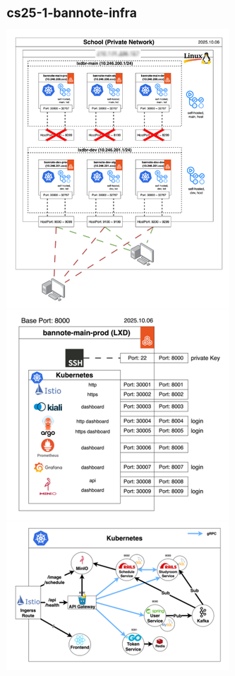 # cs25-1-bannote-infra

![image1](docs/archive/2025-10-06/lxd-architecture.png)
![image2](docs/archive/2025-10-06/k8s-architecture.png)
![image3](docs/archive/2025-10-06/architecture.png)

